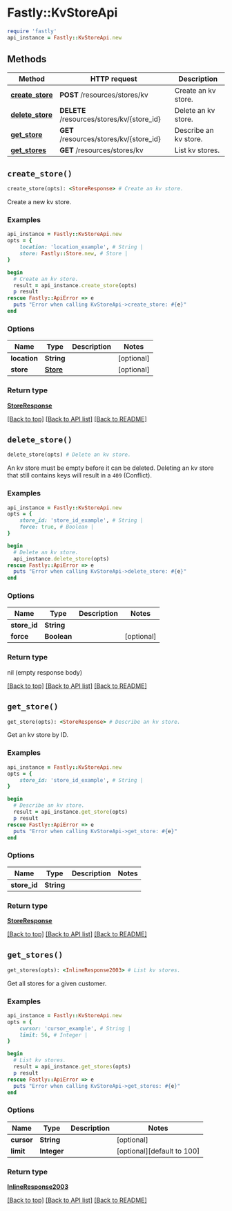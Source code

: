 # Fastly::KvStoreApi


```ruby
require 'fastly'
api_instance = Fastly::KvStoreApi.new
```

## Methods

| Method | HTTP request | Description |
| ------ | ------------ | ----------- |
| [**create_store**](KvStoreApi.md#create_store) | **POST** /resources/stores/kv | Create an kv store. |
| [**delete_store**](KvStoreApi.md#delete_store) | **DELETE** /resources/stores/kv/{store_id} | Delete an kv store. |
| [**get_store**](KvStoreApi.md#get_store) | **GET** /resources/stores/kv/{store_id} | Describe an kv store. |
| [**get_stores**](KvStoreApi.md#get_stores) | **GET** /resources/stores/kv | List kv stores. |


## `create_store()`

```ruby
create_store(opts): <StoreResponse> # Create an kv store.
```

Create a new kv store.

### Examples

```ruby
api_instance = Fastly::KvStoreApi.new
opts = {
    location: 'location_example', # String | 
    store: Fastly::Store.new, # Store | 
}

begin
  # Create an kv store.
  result = api_instance.create_store(opts)
  p result
rescue Fastly::ApiError => e
  puts "Error when calling KvStoreApi->create_store: #{e}"
end
```

### Options

| Name | Type | Description | Notes |
| ---- | ---- | ----------- | ----- |
| **location** | **String** |  | [optional] |
| **store** | [**Store**](Store.md) |  | [optional] |

### Return type

[**StoreResponse**](StoreResponse.md)

[[Back to top]](#) [[Back to API list]](../../README.md#endpoints)
[[Back to README]](../../README.md)
## `delete_store()`

```ruby
delete_store(opts) # Delete an kv store.
```

An kv store must be empty before it can be deleted.  Deleting an kv store that still contains keys will result in a `409` (Conflict).

### Examples

```ruby
api_instance = Fastly::KvStoreApi.new
opts = {
    store_id: 'store_id_example', # String | 
    force: true, # Boolean | 
}

begin
  # Delete an kv store.
  api_instance.delete_store(opts)
rescue Fastly::ApiError => e
  puts "Error when calling KvStoreApi->delete_store: #{e}"
end
```

### Options

| Name | Type | Description | Notes |
| ---- | ---- | ----------- | ----- |
| **store_id** | **String** |  |  |
| **force** | **Boolean** |  | [optional] |

### Return type

nil (empty response body)

[[Back to top]](#) [[Back to API list]](../../README.md#endpoints)
[[Back to README]](../../README.md)
## `get_store()`

```ruby
get_store(opts): <StoreResponse> # Describe an kv store.
```

Get an kv store by ID.

### Examples

```ruby
api_instance = Fastly::KvStoreApi.new
opts = {
    store_id: 'store_id_example', # String | 
}

begin
  # Describe an kv store.
  result = api_instance.get_store(opts)
  p result
rescue Fastly::ApiError => e
  puts "Error when calling KvStoreApi->get_store: #{e}"
end
```

### Options

| Name | Type | Description | Notes |
| ---- | ---- | ----------- | ----- |
| **store_id** | **String** |  |  |

### Return type

[**StoreResponse**](StoreResponse.md)

[[Back to top]](#) [[Back to API list]](../../README.md#endpoints)
[[Back to README]](../../README.md)
## `get_stores()`

```ruby
get_stores(opts): <InlineResponse2003> # List kv stores.
```

Get all stores for a given customer.

### Examples

```ruby
api_instance = Fastly::KvStoreApi.new
opts = {
    cursor: 'cursor_example', # String | 
    limit: 56, # Integer | 
}

begin
  # List kv stores.
  result = api_instance.get_stores(opts)
  p result
rescue Fastly::ApiError => e
  puts "Error when calling KvStoreApi->get_stores: #{e}"
end
```

### Options

| Name | Type | Description | Notes |
| ---- | ---- | ----------- | ----- |
| **cursor** | **String** |  | [optional] |
| **limit** | **Integer** |  | [optional][default to 100] |

### Return type

[**InlineResponse2003**](InlineResponse2003.md)

[[Back to top]](#) [[Back to API list]](../../README.md#endpoints)
[[Back to README]](../../README.md)
